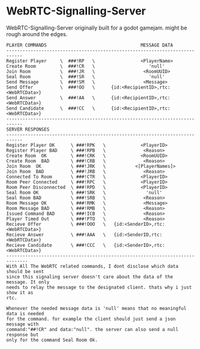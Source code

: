 # WebRTC-Signalling-Server
WebRTC-Signalling-Server originally built for a godot gamejam. might be rough around the edges.

    PLAYER COMMANDS                                   MESSAGE DATA
    ----------------------------------------------------------------------------
    Register Player     \  ###!RP   \                 <PlayerName>
    Create Room         \  ###!CR   \                    'null'
    Join Room           \  ###!JR   \                  <RoomUUID>
    Seal Room           \  ###!SR   \                    'null'
    Send Message        \  ###!SM   \                  <Message>
    Send Offer          \  ###!OO   \      {id:<RecipientID>,rtc:<WebRTCData>}
    Send Answer         \  ###!AA   \      {id:<RecipientID>,rtc:<WebRTCData>}
    Send Candidate      \  ###!CC   \      {id:<RecipientID>,rtc:<WebRTCData>}
    ----------------------------------------------------------------------------
    SERVER RESPONSES
    ----------------------------------------------------------------------------
    Register Player OK      \ ###!RPK   \             <PlayerID>
    Register Player BAD     \ ###!RPB   \              <Reason>
    Create Room  OK         \ ###!CRK   \             <RoomUUID>
    Create Room  BAD        \ ###!CRB   \              <Reason>
    Join Room  OK           \ ###!JRK   \           <[PlayerNames]>   
    Join Room  BAD          \ ###!JRB   \              <Reason> 
    Connected To Room       \ ###!CTR   \             <PlayerID>
    Room Peer Connected     \ ###!RPC   \             <PlayerID>
    Room Peer Disconnected  \ ###!RPD   \             <PlayerID>
    Seal Room OK            \ ###!SRK   \               'null'
    Seal Room BAD           \ ###!SRB   \              <Reason>
    Room Message OK         \ ###!RMK   \              <Message>
    Room Message BAD        \ ###!RMB   \              <Reason>
    Issued Command BAD      \ ###!ICB   \              <Reason>
    Player Timed Out        \ ###!PTO   \              <Reason>
    Recieve Offer           \ ###!OOO   \   {id:<SenderID>,rtc:<WebRTCData>}
    Recieve Answer          \ ###!AAA   \   {id:<SenderID,rtc:<WebRTCData>}
    Recieve Candidate       \ ###!CCC   \   {id:<SenderID>,rtc:<WebRTCData>}
    ------------------------------------------------------------------------------
    With All The WebRTC related commands, I dont disclose which data should be sent
    since this signaling server doesn't care about the data of the message. It only
    needs to relay the message to the designated client. thats why i just show it as
    rtc.

    Whenever the needed message data is 'null' means that no meaningful data is needed
    for the command. for example the client should just send a json message with 
    command:"##!CR" and data:"null". the server can also send a null response but 
    only for the command Seal Room Ok.
